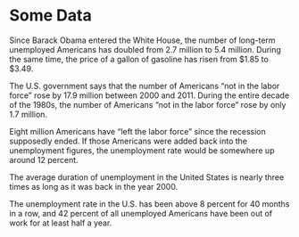 # Some Data

Since Barack Obama entered the White House, the number of long-term unemployed Americans has doubled from 2.7 million to 5.4 million. During the same time, the price of a gallon of gasoline has risen from $1.85 to $3.49.

The U.S. government says that the number of Americans “not in the labor force” rose by 17.9 million between 2000 and 2011.  During the entire decade of the 1980s, the number of Americans “not in the labor force” rose by only 1.7 million.

Eight million Americans have “left the labor force” since the recession supposedly ended.  If those Americans were added back into the unemployment figures, the unemployment rate would be somewhere up around 12 percent.

The average duration of unemployment in the United States is nearly three times as long as it was back in the year 2000.

The unemployment rate in the U.S. has been above 8 percent for 40 months in a row, and 42 percent of all unemployed Americans have been out of work for at least half a year.















